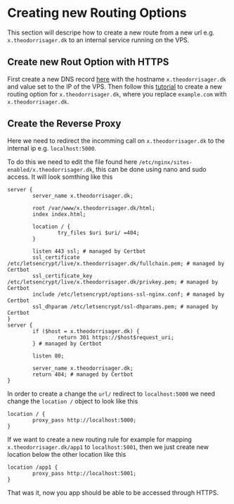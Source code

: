 # Creating new Routing Options
This section will descripe how to create a new route from a new url e.g. `x.theodorrisager.dk` to an internal service running on the VPS.

## Create new Rout Option with HTTPS
First create a new DNS record [here](https://www.simply.com/dk/controlpanel/theodorrisager.dk/dns/) with the hostname `x.theodorrisager.dk` and value set to the IP of the VPS.
Then follow this [tutorial](https://community.hetzner.com/tutorials/add-ssl-certificate-with-lets-encrypt-to-nginx-on-ubuntu-20-04?fbclid=IwAR0jE78_-Iv0Cjqt0b56lOZApjwqrNvW81Dq9IrL79y6WDCPSnKk8LDoSO0) to create a new routing option for `x.theodorrisager.dk`, where you replace `example.com` with `x.theodorrisager.dk`.

## Create the Reverse Proxy
Here we need to redirect the incomming call on `x.theodorrisager.dk` to the internal ip e.g. `localhost:5000`.

To do this we need to edit the file found here `/etc/nginx/sites-enabled/x.theodorrisager.dk`, this can be done using nano and sudo access. It will look somthing like this
```
server {
        server_name x.theodorrisager.dk;

        root /var/www/x.theodorrisager.dk/html;
        index index.html;

        location / {
                try_files $uri $uri/ =404;
        }

        listen 443 ssl; # managed by Certbot
        ssl_certificate /etc/letsencrypt/live/x.theodorrisager.dk/fullchain.pem; # managed by Certbot
        ssl_certificate_key /etc/letsencrypt/live/x.theodorrisager.dk/privkey.pem; # managed by Certbot
        include /etc/letsencrypt/options-ssl-nginx.conf; # managed by Certbot
        ssl_dhparam /etc/letsencrypt/ssl-dhparams.pem; # managed by Certbot
}
server {
        if ($host = x.theodorrisager.dk) {
                return 301 https://$host$request_uri;
        } # managed by Certbot

        listen 80;

        server_name x.theodorrisager.dk;
        return 404; # managed by Certbot
}
```

In order to create a change the `url/` redirect to `localhost:5000` we need change the `location /` object to look like this
```
location / {
        proxy_pass http://localhost:5000;
}
```
If we want to create a new routing rule for example for mapping `x.theodorrisager.dk/app1` to `localhost:5001`, then we just create new location below the other location like this 
```
location /app1 {
        proxy_pass http://localhost:5001;
}
```

That was it, now you app should be able to be accessed through HTTPS.
